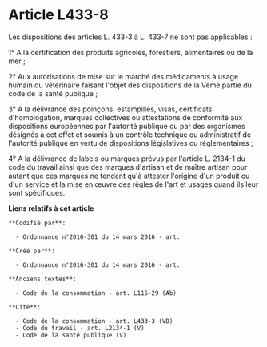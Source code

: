 # Article L433-8

Les dispositions des articles L. 433-3 à L. 433-7 ne sont pas applicables : 

1° A la certification des produits agricoles, forestiers, alimentaires ou de la mer ; 

2° Aux autorisations de mise sur le marché des médicaments à usage humain ou vétérinaire faisant l'objet des dispositions de
la Vème partie du code de la santé publique ; 

3° A la délivrance des poinçons, estampilles, visas, certificats d'homologation, marques collectives ou attestations de
conformité aux dispositions européennes par l'autorité publique ou par des organismes désignés à cet effet et soumis à un
contrôle technique ou administratif de l'autorité publique en vertu de dispositions législatives ou réglementaires ; 

4° A la délivrance de labels ou marques prévus par l'article L. 2134-1 du code du travail ainsi que des marques d'artisan et
de maître artisan pour autant que ces marques ne tendent qu'à attester l'origine d'un produit ou d'un service et la mise en
œuvre des règles de l'art et usages quand ils leur sont spécifiques.

**Liens relatifs à cet article**

	**Codifié par**:

	  - Ordonnance n°2016-301 du 14 mars 2016 - art.

	**Créé par**:

	  - Ordonnance n°2016-301 du 14 mars 2016 - art.

	**Anciens textes**:

	  - Code de la consommation - art. L115-29 (Ab)

	**Cite**:

	  - Code de la consommation - art. L433-3 (VD)
	  - Code du travail - art. L2134-1 (V)
	  - Code de la santé publique (V)
